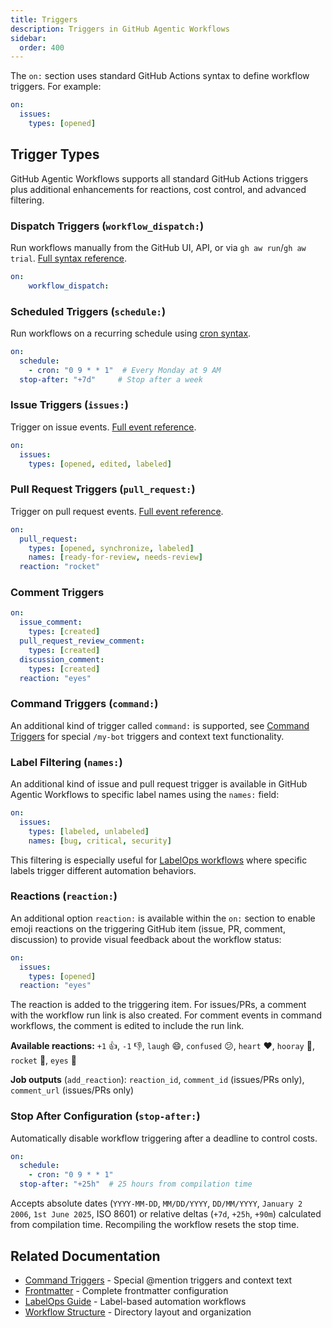 ```yaml
---
title: Triggers
description: Triggers in GitHub Agentic Workflows
sidebar:
  order: 400
---
```


The `on:` section uses standard GitHub Actions syntax to define workflow triggers. For example:

```yaml
on:
  issues:
    types: [opened]
```

## Trigger Types

GitHub Agentic Workflows supports all standard GitHub Actions triggers plus additional enhancements for reactions, cost control, and advanced filtering.

### Dispatch Triggers (`workflow_dispatch:`)

Run workflows manually from the GitHub UI, API, or via `gh aw run`/`gh aw trial`. [Full syntax reference](https://docs.github.com/en/actions/using-workflows/workflow-syntax-for-github-actions#on).

```yaml
on:
    workflow_dispatch:
```

### Scheduled Triggers (`schedule:`)

Run workflows on a recurring schedule using [cron syntax](https://docs.github.com/en/actions/using-workflows/events-that-trigger-workflows#schedule).

```yaml
on:
  schedule:
    - cron: "0 9 * * 1"  # Every Monday at 9 AM
  stop-after: "+7d"     # Stop after a week
```

### Issue Triggers (`issues:`)

Trigger on issue events. [Full event reference](https://docs.github.com/en/actions/using-workflows/events-that-trigger-workflows#issues).

```yaml
on:
  issues:
    types: [opened, edited, labeled]
```

### Pull Request Triggers (`pull_request:`)

Trigger on pull request events. [Full event reference](https://docs.github.com/en/actions/using-workflows/events-that-trigger-workflows#pull_request).

```yaml
on:
  pull_request:
    types: [opened, synchronize, labeled]
    names: [ready-for-review, needs-review]
  reaction: "rocket"
```

### Comment Triggers
```yaml
on:
  issue_comment:
    types: [created]
  pull_request_review_comment:
    types: [created]
  discussion_comment:
    types: [created]
  reaction: "eyes"
```

### Command Triggers (`command:`)

An additional kind of trigger called `command:` is supported, see [Command Triggers](/gh-aw/reference/command-triggers/) for special `/my-bot` triggers and context text functionality.

### Label Filtering (`names:`)

An additional kind of issue and pull request trigger is available in GitHub Agentic Workflows to specific label names using the `names:` field:

```yaml
on:
  issues:
    types: [labeled, unlabeled]
    names: [bug, critical, security]
```

This filtering is especially useful for [LabelOps workflows](/gh-aw/guides/labelops/) where specific labels trigger different automation behaviors.

### Reactions (`reaction:`)

An additional option  `reaction:` is available within the `on:` section to enable emoji reactions on the triggering GitHub item (issue, PR, comment, discussion) to provide visual feedback about the workflow status:

```yaml
on:
  issues:
    types: [opened]
  reaction: "eyes"
```

The reaction is added to the triggering item. For issues/PRs, a comment with the workflow run link is also created. For comment events in command workflows, the comment is edited to include the run link.

**Available reactions:** `+1` 👍, `-1` 👎, `laugh` 😄, `confused` 😕, `heart` ❤️, `hooray` 🎉, `rocket` 🚀, `eyes` 👀

**Job outputs** (`add_reaction`): `reaction_id`, `comment_id` (issues/PRs only), `comment_url` (issues/PRs only)

### Stop After Configuration (`stop-after:`)

Automatically disable workflow triggering after a deadline to control costs.

```yaml
on:
  schedule:
    - cron: "0 9 * * 1"
  stop-after: "+25h"  # 25 hours from compilation time
```

Accepts absolute dates (`YYYY-MM-DD`, `MM/DD/YYYY`, `DD/MM/YYYY`, `January 2 2006`, `1st June 2025`, ISO 8601) or relative deltas (`+7d`, `+25h`, `+90m`) calculated from compilation time. Recompiling the workflow resets the stop time.

## Related Documentation

- [Command Triggers](/gh-aw/reference/command-triggers/) - Special @mention triggers and context text
- [Frontmatter](/gh-aw/reference/frontmatter/) - Complete frontmatter configuration
- [LabelOps Guide](/gh-aw/guides/labelops/) - Label-based automation workflows
- [Workflow Structure](/gh-aw/reference/workflow-structure/) - Directory layout and organization